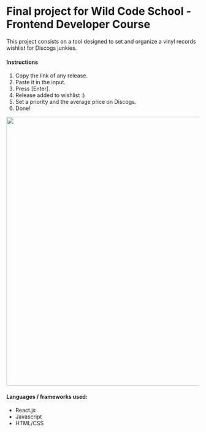 # Final project for Wild Code School - Frontend Developer Course

This project consists on a tool designed to set and organize a vinyl records wishlist for Discogs junkies.
<br />

#### Instructions
                
1. Copy the link of any release.
2. Paste it in the input.
3. Press [Enter].
4. Release added to wishlist :)
5. Set a priority and the average price on Discogs.
6. Done!


<p align="center">
  <img width="700px;" src="https://media1.giphy.com/media/gMrFaFo4YXvwBi5u1W/giphy.gif" alt="" />
</p>



#### Languages / frameworks used:

 - React.js
 - Javascript
 - HTML/CSS
